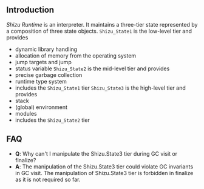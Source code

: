 ## Introduction
*Shizu Runtime* is an interpreter.
It maintains a three-tier state represented by
a composition of three state objects.
`Shizu_State1` is the low-level tier and provides
- dynamic library handling
- allocation of memory from the operating system
- jump targets and jump
- status variable
`Shizu_State2` is the mid-level tier and provides
- precise garbage collection
- runtime type system
- includes the `Shizu_State1` tier
`Shizu_State3` is the high-level tier and provides
- stack
- (global) environment
- modules
- includes the `Shizu_State2` tier

## FAQ
- **Q**: Why can't I manipulate the Shizu.State3 tier during GC visit or finalize?
- **A**: The manipulation of the Shizu.State3 tier could violate GC invariants in GC visit.
  The manipulation of Shizu.State3 tier is forbidden in finalize as it is not required so far.

